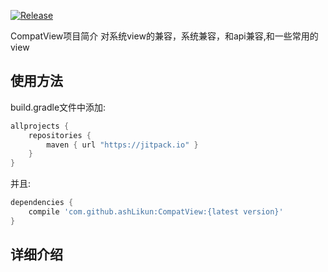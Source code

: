 [![Release](https://jitpack.io/v/ashLikun/CompatView.svg)](https://jitpack.io/#ashLikun/CompatView)


CompatView项目简介
    对系统view的兼容，系统兼容，和api兼容,和一些常用的view
## 使用方法

build.gradle文件中添加:
```gradle
allprojects {
    repositories {
        maven { url "https://jitpack.io" }
    }
}
```
并且:

```gradle
dependencies {
    compile 'com.github.ashLikun:CompatView:{latest version}'
}
```

## 详细介绍

